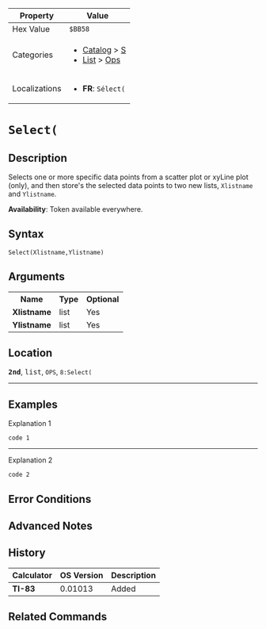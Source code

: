 | Property      | Value |
|---------------|-------|
| Hex Value     | `$BB58`|
| Categories    | <ul><li>[Catalog](<../categories/Catalog.md>) > [S](<../categories/Catalog.md#S>)</li><li>[List](<../categories/List.md>) > [Ops](<../categories/List.md#Ops>)</li></ul> |
| Localizations | <ul><li><b>FR</b>: `Sélect(`</li></ul> |

# `Select(`

## Description
Selects one or more specific data points from a scatter plot or xyLine plot (only), and then store's the selected data points to two new lists, `Xlistname` and `Ylistname`.


<b>Availability</b>: Token available everywhere.

## Syntax
`Select(Xlistname,Ylistname)`

## Arguments
<table>
<tr><th>Name</th><th>Type</th><th>Optional</th></tr>

<tr><td><b>Xlistname</b></td><td>list</td><td>Yes</td></tr>

<tr><td><b>Ylistname</b></td><td>list</td><td>Yes</td></tr>

</table>

## Location
<tt><kbd><b>2nd</b></kbd></tt>, <kbd>list</kbd>, `OPS`, `8:Select(`
<hr>

## Examples

Explanation 1
```ti-basic
code 1
```
---
Explanation 2
```ti-basic
code 2
```

## Error Conditions


## Advanced Notes


## History
| Calculator | OS Version | Description |
|------------|------------|-------------|
| <b>TI-83</b> | 0.01013 | Added |

## Related Commands

